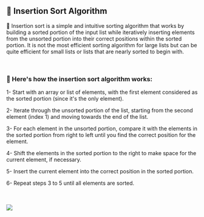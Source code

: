 <h2>📍 Insertion Sort Algorithm</h2>

<p>🔹 Insertion sort is a simple and intuitive sorting algorithm that works by building a sorted portion of the input list while iteratively inserting elements from the unsorted portion into their correct positions within the sorted portion. It is not the most efficient sorting algorithm for large lists but can be quite efficient for small lists or lists that are nearly sorted to begin with.</p>
<br />

<h3>📝 Here's how the insertion sort algorithm works:</h3>
<p>1- Start with an array or list of elements, with the first element considered as the sorted portion (since it's the only element).</p>
<p>2- Iterate through the unsorted portion of the list, starting from the second element (index 1) and moving towards the end of the list.</p>
<p>3- For each element in the unsorted portion, compare it with the elements in the sorted portion from right to left until you find the correct position for the element.</p>
<p>4- Shift the elements in the sorted portion to the right to make space for the current element, if necessary.</p>
<p>5- Insert the current element into the correct position in the sorted portion.</p>
<p>6- Repeat steps 3 to 5 until all elements are sorted.</p>
<br />
<br />
<image src="https://media.geeksforgeeks.org/wp-content/uploads/insertionsort.png" />
<br />
<br />
